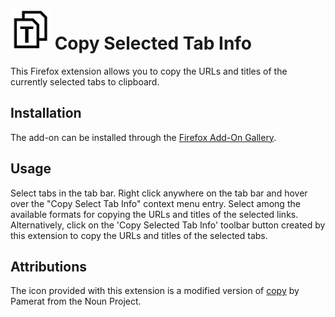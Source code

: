 # ![extension-icon](icons/copy-selected-tab-info-ICON-64x64.png) Copy Selected Tab Info

This Firefox extension allows you to copy the URLs and titles of the currently selected tabs to clipboard.

## Installation
The add-on can be installed through the [Firefox Add-On Gallery](https://addons.mozilla.org/de/firefox/addon/copy-selected-tab-info/).

## Usage
Select tabs in the tab bar. Right click anywhere on the tab bar and hover over
the "Copy Select Tab Info" context menu entry. Select among the available
formats for copying the URLs and titles of the selected links.
Alternatively, click on the 'Copy Selected Tab Info' toolbar button created by this extension to copy
the URLs and titles of the selected tabs.

## Attributions
The icon provided with this extension is a modified version of [copy](https://thenounproject.com/term/copy/2418793/) by Pamerat from the Noun Project.
